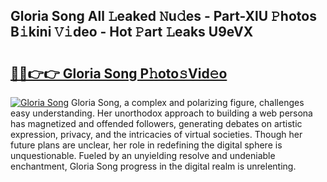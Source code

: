 ## Gloria Song All 𝙻eaked 𝙽u𝚍es - Part-XlU 𝙿hotos B𝚒kini 𝚅𝚒deo - Hot 𝙿art 𝙻eaks U9eVX

# <h2><a href="http://ld1aqu.urlbe.top/?page=Gloria+Song">🔗🔗👉👉 Gloria Song P𝚑oto𝚜Vid𝚎o</a></h2>

[![Gloria Song](https://i.imgur.com/eBuTRDB.gif)](http://ld1aqu.urlbe.top/?page=Gloria+Song)
Gloria Song, a complex and polarizing figure, challenges easy understanding. Her unorthodox approach to building a web persona has magnetized and offended followers, generating debates on artistic expression, privacy, and the intricacies of virtual societies. Though her future plans are unclear, her role in redefining the digital sphere is unquestionable. Fueled by an unyielding resolve and undeniable enchantment, Gloria Song progress in the digital realm is unrelenting.
